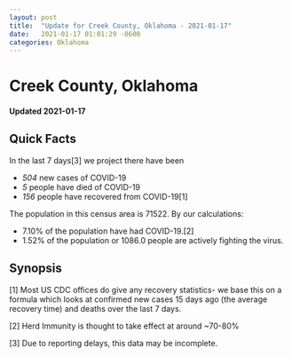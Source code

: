 ```yaml
---
layout: post
title:  "Update for Creek County, Oklahoma - 2021-01-17"
date:   2021-01-17 01:01:29 -0600
categories: Oklahoma
---
```


# Creek County, Oklahoma
#### Updated 2021-01-17

## Quick Facts

In the last 7 days[3] we project there have been
- *504* new cases of COVID-19
- *5* people have died of COVID-19
- *156* people have recovered from COVID-19[1]

The population in this census area is 71522. By our calculations:
- 7.10% of the population have had COVID-19.[2]
- 1.52% of the population or 1086.0 people are actively fighting the virus.

## Synopsis




[1] Most US CDC offices do give any recovery statistics- we base this on a formula which looks at confirmed new cases
15 days ago (the average recovery time) and deaths over the last 7 days.

[2] Herd Immunity is thought to take effect at around ~70-80%

[3] Due to reporting delays, this data may be incomplete.
 
    